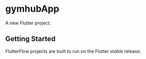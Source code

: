 # gymhubApp

A new Flutter project.

## Getting Started

FlutterFlow projects are built to run on the Flutter _stable_ release.

